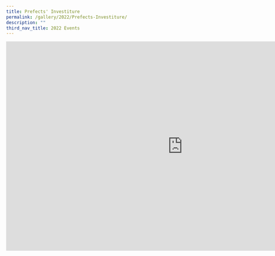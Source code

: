 ```yaml
---
title: Prefects' Investiture
permalink: /gallery/2022/Prefects-Investiture/
description: ""
third_nav_title: 2022 Events
---
```

<iframe allowfullscreen="true" height="569" width="960" frameborder="0" src="https://docs.google.com/presentation/d/e/2PACX-1vQpaj5UxXeLiTRowYPQEcGXM8CzhwGuPhwAVyTTilk28-1yUTCIOlsAJUAl4XEuQEnva6WW0E8jCCBy/embed?start=true&amp;loop=true&amp;delayms=5000"></iframe>